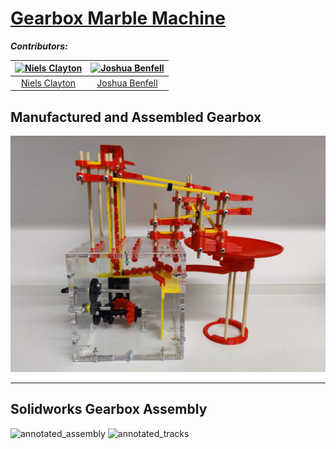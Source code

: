 # [Gearbox Marble Machine](https://drive.google.com/file/d/1zmWkKPgF0bHzvxIj_fpLjSwfVG1T5YO1/view?usp=sharing)

***Contributors:*** 

| [![Niels Clayton](https://github.com/Niels-Clayton.png)](https://github.com/Niels-Clayton) | [![Joshua Benfell](https://github.com/Joshua-Benfell.png)](https://github.com/Joshua-Benfell) |
|:-------------------------------------------------------------------------------------------:|:----------------------------------------------------------------------------------------------:|
| [Niels Clayton](https://github.com/Niels-Clayton)                                           | [Joshua Benfell](https://github.com/Joshua-Benfell)                                           |


## Manufactured and Assembled Gearbox

![gearbox](Images/assembled_image.jpg)

---

## Solidworks Gearbox Assembly

![annotated_assembly](Images/annotated_gear_box.png)
![annotated_tracks](Images/annotated_tracks.png)
